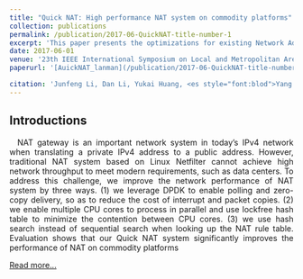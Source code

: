 ```yaml
---
title: "Quick NAT: High performance NAT system on commodity platforms"
collection: publications
permalink: /publication/2017-06-QuickNAT-title-number-1
excerpt: 'This paper presents the optimizations for existing Network Address Translation (NAT) systems, based on DPDK'
date: 2017-06-01
venue: '23th IEEE International Symposium on Local and Metropolitan Area Networks (LANMAN 2017), Osaka, Japan, June.'
paperurl: '[AuickNAT_lanman](/publication/2017-06-QuickNAT-title-number-1)'

citation: 'Junfeng Li, Dan Li, Yukai Huang, <es style="font:blod">Yang Cheng</es>, and Ruilin Ling, "Quick NAT: High performance NAT system on commodity platforms". 23th IEEE International Symposium on Local and Metropolitan Area Networks (LANMAN 2017), June, 2017, Osaka, Japan.'
---
```


## Introductions

<div style="text-align:justify; text-indent:1em;">
NAT gateway is an important network system in today’s IPv4 network when translating a private IPv4 address to a public address. However, traditional NAT system based on Linux Netfilter cannot achieve high network throughput to meet modern requirements, such as data centers. To address this challenge, we improve the network performance of NAT system by three ways. (1) we leverage DPDK to enable polling and zero-copy delivery, so as to reduce the cost of interrupt and packet copies. (2) we enable multiple CPU cores to process in parallel and use lockfree hash table to minimize the contention between CPU cores. (3) we use hash search instead of sequential search when looking up the NAT rule table. Evaluation shows that our Quick NAT system significantly improves the performance of NAT on commodity platforms
</div>

[Read more...](https://chengyang.info/me/pdfs/Quick-NAT-lanman-paper.pdf)
